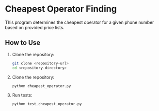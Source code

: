 # Cheapest Operator Finding

This program determines the cheapest operator for a given phone number based on provided price lists.

## How to Use

1. Clone the repository:
   ```bash
   git clone <repository-url>
   cd <repository-directory>
2. Clone the repository:
   ```python
   python cheapest_operator.py
3. Run tests:
   ```python
   python test_cheapest_operator.py
